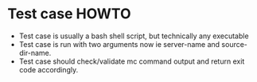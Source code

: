# Test case HOWTO

* Test case is usually a bash shell script, but technically any executable
* Test case is run with two arguments now ie server-name and source-dir-name.
* Test case should check/validate mc command output and return exit code accordingly.
